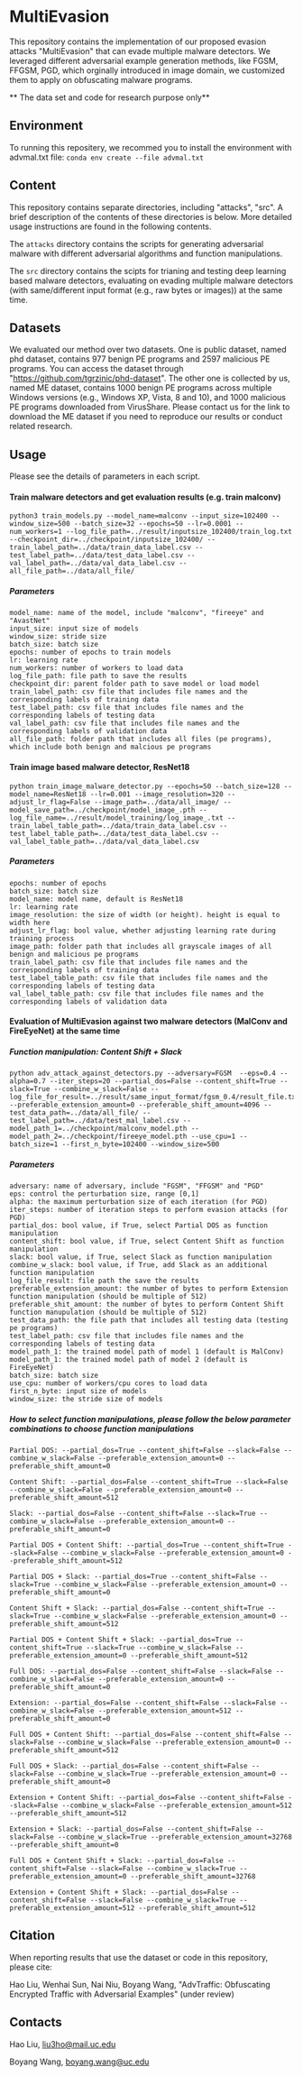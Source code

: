 # MultiEvasion

This repository contains the implementation of our proposed evasion attacks "MultiEvasion" that can evade multiple malware detectors. We leveraged different adversarial example generation methods, like FGSM, FFGSM, PGD, which orginally introduced in image domain, we customized them to apply on obfuscating malware programs.

** The data set and code for research purpose only**

## Environment
To running this repositery, we recommed you to install the environment with advmal.txt file:
```conda env create --file advmal.txt```


## Content

This repository contains separate directories, including "attacks", "src". A brief description of the contents of these directories is below.  More detailed usage instructions are found in the following contents.

The ```attacks``` directory contains the scripts for generating adversarial malware with different adversarial algorithms and function manipulations. 

The ```src``` directory contains the scipts for trianing and testing deep learning based malware detectors, evaluating on evading multiple malware detectors (with same/different input format (e.g., raw bytes or images)) at the same time.


## Datasets

We evaluated our method over two datasets. One is public dataset, named phd dataset, contains 977 benign PE programs and 2597 malicious PE programs. You can access the dataset through "https://github.com/tgrzinic/phd-dataset". The other one is collected by us, named ME dataset, contains 1000 benign PE programs across multiple Windows versions (e.g., Windows XP, Vista, 8 and 10), and 1000 malicious PE programs downloaded from VirusShare. Please contact us for the link to download the ME dataset if you need to reproduce our results or conduct related research. 



## Usage
Please see the details of parameters in each script.

#### Train malware detectors and get evaluation results (e.g. train malconv)
```python3 train_models.py --model_name=malconv --input_size=102400 --window_size=500 --batch_size=32 --epochs=50 --lr=0.0001 --num_workers=1 --log_file_path=../result/inputsize_102400/train_log.txt --checkpoint_dir=../checkpoint/inputsize_102400/ --train_label_path=../data/train_data_label.csv --test_label_path=../data/test_data_label.csv --val_label_path=../data/val_data_label.csv --all_file_path=../data/all_file/```

##### Parameters
```
model_name: name of the model, include "malconv", "fireeye" and "AvastNet"
input_size: input size of models
window_size: stride size 
batch_size: batch size
epochs: number of epochs to train models
lr: learning rate
num_workers: number of workers to load data
log_file_path: file path to save the results
checkpoint_dir: parent folder path to save model or load model
train_label_path: csv file that includes file names and the corresponding labels of training data
test_label_path: csv file that includes file names and the corresponding labels of testing data
val_label_path: csv file that includes file names and the corresponding labels of validation data
all_file_path: folder path that includes all files (pe programs), which include both benign and malcious pe programs
```

#### Train image based malware detector, ResNet18
```python train_image_malware_detector.py --epochs=50 --batch_size=128 --model_name=ResNet18 --lr=0.001 --image_resolution=320 --adjust_lr_flag=False --image_path=../data/all_image/ --model_save_path=../checkpoint/model_image_.pth --log_file_name=../result/model_training/log_image_.txt --train_label_table_path=../data/train_data_label.csv --test_label_table_path=../data/test_data_label.csv --val_label_table_path=../data/val_data_label.csv```

##### Parameters
```
epochs: number of epochs
batch_size: batch size
model_name: model name, default is ResNet18
lr: learning rate
image_resolution: the size of width (or height). height is equal to width here
adjust_lr_flag: bool value, whether adjusting learning rate during training process
image_path: folder path that includes all grayscale images of all benign and malicious pe programs
train_label_path: csv file that includes file names and the corresponding labels of training data
test_label_table_path: csv file that includes file names and the corresponding labels of testing data
val_label_table_path: csv file that includes file names and the corresponding labels of validation data
```

#### Evaluation of MultiEvasion against two malware detectors (MalConv and FireEyeNet) at the same time

##### Function manipulation: Content Shift + Slack
```
python adv_attack_against_detectors.py --adversary=FGSM  --eps=0.4 --alpha=0.7 --iter_steps=20 --partial_dos=False --content_shift=True --slack=True --combine_w_slack=False --log_file_for_result=../result/same_input_format/fgsm_0.4/result_file.txt --preferable_extension_amount=0 --preferable_shift_amount=4096 --test_data_path=../data/all_file/ --test_label_path=../data/test_mal_label.csv --model_path_1=../checkpoint/malconv_model.pth --model_path_2=../checkpoint/fireeye_model.pth --use_cpu=1 --batch_size=1 --first_n_byte=102400 --window_size=500

```

##### Parameters
```
adversary: name of adversary, include "FGSM", "FFGSM" and "PGD"
eps: control the perturbation size, range [0,1]
alpha: the maximum perturbation size of each iteration (for PGD)
iter_steps: number of iteration steps to perform evasion attacks (for PGD)
partial_dos: bool value, if True, select Partial DOS as function manipulation 
content_shift: bool value, if True, select Content Shift as function manipulation
slack: bool value, if True, select Slack as function manipulation
combine_w_slack: bool value, if True, add Slack as an additional function manipulation
log_file_result: file path the save the results
preferable_extension_amount: the number of bytes to perform Extension function manipulation (should be multiple of 512)
preferable_shit_amount: the number of bytes to perform Content Shift function manupulation (should be multiple of 512)
test_data_path: the file path that includes all testing data (testing pe programs)
test_label_path: csv file that includes file names and the corresponding labels of testing data
model_path_1: the trained model path of model 1 (default is MalConv)
model_path_1: the trained model path of model 2 (default is FireEyeNet)
batch_size: batch size
use_cpu: number of workers/cpu cores to load data
first_n_byte: input size of models
window_size: the stride size of models
```

##### How to select function manipulations, please follow the below parameter combinations to choose function manipulations
```
Partial DOS: --partial_dos=True --content_shift=False --slack=False --combine_w_slack=False --preferable_extension_amount=0 --preferable_shift_amount=0

Content Shift: --partial_dos=False --content_shift=True --slack=False --combine_w_slack=False --preferable_extension_amount=0 --preferable_shift_amount=512

Slack: --partial_dos=False --content_shift=False --slack=True --combine_w_slack=False --preferable_extension_amount=0 --preferable_shift_amount=0

Partial DOS + Content Shift: --partial_dos=True --content_shift=True --slack=False --combine_w_slack=False --preferable_extension_amount=0 --preferable_shift_amount=512

Partial DOS + Slack: --partial_dos=True --content_shift=False --slack=True --combine_w_slack=False --preferable_extension_amount=0 --preferable_shift_amount=0

Content Shift + Slack: --partial_dos=False --content_shift=True --slack=True --combine_w_slack=False --preferable_extension_amount=0 --preferable_shift_amount=512

Partial DOS + Content Shift + Slack: --partial_dos=True --content_shift=True --slack=True --combine_w_slack=False --preferable_extension_amount=0 --preferable_shift_amount=512

Full DOS: --partial_dos=False --content_shift=False --slack=False --combine_w_slack=False --preferable_extension_amount=0 --preferable_shift_amount=0

Extension: --partial_dos=False --content_shift=False --slack=False --combine_w_slack=False --preferable_extension_amount=512 --preferable_shift_amount=0

Full DOS + Content Shift: --partial_dos=False --content_shift=False --slack=False --combine_w_slack=False --preferable_extension_amount=0 --preferable_shift_amount=512

Full DOS + Slack: --partial_dos=False --content_shift=False --slack=False --combine_w_slack=True --preferable_extension_amount=0 --preferable_shift_amount=0

Extension + Content Shift: --partial_dos=False --content_shift=False --slack=False --combine_w_slack=False --preferable_extension_amount=512 --preferable_shift_amount=512

Extension + Slack: --partial_dos=False --content_shift=False --slack=False --combine_w_slack=True --preferable_extension_amount=32768 --preferable_shift_amount=0

Full DOS + Content Shift + Slack: --partial_dos=False --content_shift=False --slack=False --combine_w_slack=True --preferable_extension_amount=0 --preferable_shift_amount=32768

Extension + Content Shift + Slack: --partial_dos=False --content_shift=False --slack=False --combine_w_slack=True --preferable_extension_amount=512 --preferable_shift_amount=512
```






## Citation
When reporting results that use the dataset or code in this repository, please cite:

Hao Liu, Wenhai Sun, Nai Niu, Boyang Wang, "AdvTraffic: Obfuscating Encrypted Traffic with
Adversarial Examples" (under review)

## Contacts
Hao Liu, liu3ho@mail.uc.edu

Boyang Wang, boyang.wang@uc.edu
